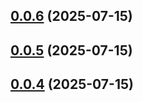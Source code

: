## [0.0.6](https://github.com/jameshiester/terraform-provider-bland/compare/v0.0.5...v0.0.6) (2025-07-15)

## [0.0.5](https://github.com/jameshiester/terraform-provider-bland/compare/v0.0.4...v0.0.5) (2025-07-15)

## [0.0.4](https://github.com/jameshiester/terraform-provider-bland/compare/v0.0.3...v0.0.4) (2025-07-15)

